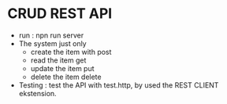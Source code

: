 # CRUD REST API 
- run : npn run server
- The system just only
  - create the item with post
  - read the item get
  - update the item put
  - delete the item delete
- Testing : test the API with test.http, by used the REST CLIENT ekstension.
